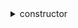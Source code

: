


  
<details>
  
<summary>constructor</summary>
  
**Implicit args**

```python
syscall_ptr(felt*)
pedersen_ptr(HashBuiltin*)
range_check_ptr
```  
**Explicit args**

```python
owner(felt)
carbonable_project_address(felt)
carbonable_token_address(felt)
reward_token_address(felt)

```  
**Returns**

```python

```  
</details>
